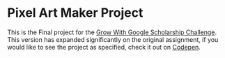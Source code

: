 # Pixel Art Maker Project

This is the Final project for the [Grow With Google Scholarship Challenge](https://www.udacity.com/grow-with-google). This version has expanded significantly on the original assignment, if you would like to see the project as specified, check it out on [Codepen](https://codepen.io/MichaelManwaring/pen/BYrGzr).

